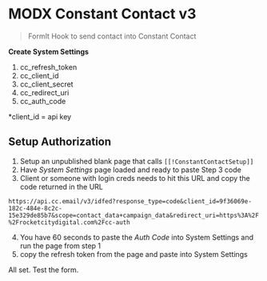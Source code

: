 # MODX Constant Contact v3

> FormIt Hook to send contact into Constant Contact

**Create System Settings**

1. cc_refresh_token
2. cc_client_id 
3. cc_client_secret
4. cc_redirect_uri
5. cc_auth_code

*client_id = api key

## Setup Authorization

1. Setup an unpublished blank page that calls `[[!ConstantContactSetup]]`
2. Have *System Settings* page loaded and ready to paste Step 3 code
3. Client or someone with login creds needs to hit this URL and copy the code returned in the URL

`https://api.cc.email/v3/idfed?response_type=code&client_id=9f36069e-182c-484e-8c2c-15e329de85b7&scope=contact_data+campaign_data&redirect_uri=https%3A%2F%2Frocketcitydigital.com%2Fcc-auth`

4. You have 60 seconds to paste the *Auth Code* into System Settings and run the page from step 1
5. copy the refresh token from the page and paste into System Settings

All set. Test the form. 
